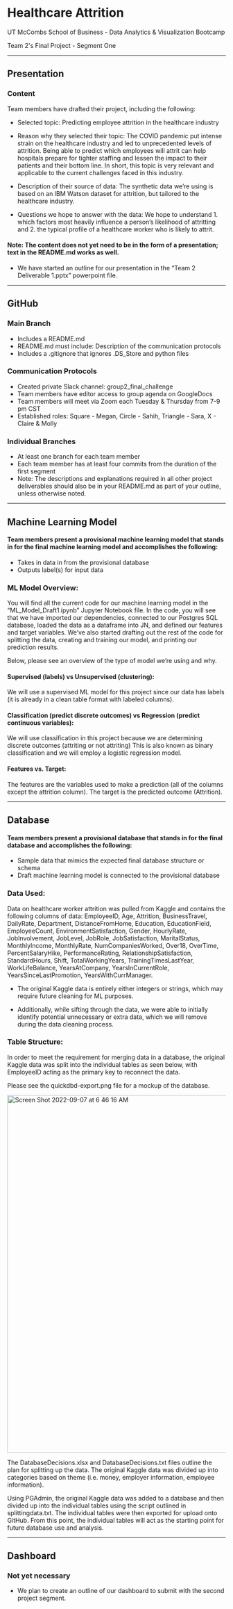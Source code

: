 # Healthcare Attrition

UT McCombs School of Business - Data Analytics & Visualization Bootcamp

Team 2's Final Project - Segment One

- - - - 

## Presentation
### Content
Team members have drafted their project, including the following:

- Selected topic: Predicting employee attrition in the healthcare industry

- Reason why they selected their topic: The COVID pandemic put intense strain on the healthcare industry and led to unprecedented levels of attrition. Being able to predict which employees will attrit can help hospitals prepare for tighter staffing and lessen the impact to their patients and their bottom line. In short, this topic is very relevant and applicable to the current challenges faced in this industry.

- Description of their source of data: The synthetic data we’re using is based on an IBM Watson dataset for attrition, but tailored to the healthcare industry.

- Questions we hope to answer with the data: We hope to understand 1. which factors most heavily influence a person’s likelihood of attritting and 2. the typical profile of a healthcare worker who is likely to attrit.

#### Note: The content does not yet need to be in the form of a presentation; text in the README.md works as well.
* We have started an outline for our presentation in the “Team 2 Deliverable 1.pptx” powerpoint file. 

- - - - 

## GitHub
### Main Branch 
- Includes a README.md 
- README.md must include: Description of the communication protocols 
- Includes a .gitignore that ignores .DS_Store and python files

### Communication Protocols
- Created private Slack channel: group2_final_challenge
- Team members have editor access to group agenda on GoogleDocs
- Team members will meet via Zoom each Tuesday & Thursday from 7-9 pm CST
- Established roles: Square - Megan, Circle - Sahih, Triangle - Sara, X - Claire & Molly

### Individual Branches 
- At least one branch for each team member 
- Each team member has at least four commits from the duration of the first segment 
- Note: The descriptions and explanations required in all other project deliverables should also be in your README.md as part of your outline, unless otherwise noted.

- - - - 

## Machine Learning Model

#### Team members present a provisional machine learning model that stands in for the final machine learning model and accomplishes the following:
- Takes in data in from the provisional database 
- Outputs label(s) for input data

### ML Model Overview:

You will find all the current code for our machine learning model in the “ML_Model_Draft1.ipynb” Jupyter Notebook file. In the code, you will see that we have imported our dependencies, connected to our Postgres SQL database, loaded the data as a dataframe into JN, and defined our features and target variables. We’ve also started drafting out the rest of the code for splitting the data, creating and training our model, and printing our prediction results.  

Below, please see an overview of the type of model we’re using and why. 

#### Supervised (labels) vs Unsupervised (clustering): 
We will use a supervised ML model for this project since our data has labels (it is already in a clean table format with labeled columns).

#### Classification (predict discrete outcomes) vs Regression (predict continuous variables):
We will use classification in this project because we are determining discrete outcomes (attriting or not attriting) This is also known as binary classification and we will employ a logistic regression model.

#### Features vs. Target: 
The features are the variables used to make a prediction (all of the columns except the attrition column). The target is the predicted outcome (Attrition).

- - - - 

## Database

#### Team members present a provisional database that stands in for the final database and accomplishes the following:
- Sample data that mimics the expected final database structure or schema
- Draft machine learning model is connected to the provisional database

### Data Used:
Data on healthcare worker attrition was pulled from Kaggle and contains the following columns of data: EmployeeID, Age, Attrition, BusinessTravel, DailyRate, Department, DistanceFromHome, Education, EducationField, EmployeeCount, EnvironmentSatisfaction, Gender, HourlyRate, JobInvolvement, JobLevel, JobRole, JobSatisfaction, MaritalStatus, MonthlyIncome, MonthlyRate, NumCompaniesWorked, Over18, OverTime, PercentSalaryHike, PerformanceRating, RelationshipSatisfaction, StandardHours, Shift, TotalWorkingYears, TrainingTimesLastYear, WorkLifeBalance, YearsAtCompany, YearsInCurrentRole, YearsSinceLastPromotion, YearsWithCurrManager.

* The original Kaggle data is entirely either integers or strings, which may require future cleaning for ML purposes.

* Additionally, while sifting through the data, we were able to initially identify potential unnecessary or extra data, which we will remove during the data cleaning process. 

### Table Structure:
In order to meet the requirement for merging data in a database, the original Kaggle data was split into the individual tables as seen below, with EmployeeID acting as the primary key to reconnect the data.

Please see the quickdbd-export.png file for a mockup of the database.

<img width="823" alt="Screen Shot 2022-09-07 at 6 46 16 AM" src="https://user-images.githubusercontent.com/103781847/188894409-cf04618f-663c-45a7-8715-7002a08171d3.png">

The DatabaseDecisions.xlsx and DatabaseDecisions.txt files outline the plan for splitting up the data. The original Kaggle data was divided up into categories based on theme (i.e. money, employer information, employee information).

Using PGAdmin, the original Kaggle data was added to a database and then divided up into the individual tables using the script outlined in splittingdata.txt. The individual tables were then exported for upload onto GitHub. From this point, the individual tables will act as the starting point for future database use and analysis.

- - - - 

## Dashboard
### Not yet necessary
- We plan to create an outline of our dashboard to submit with the second project segment.
